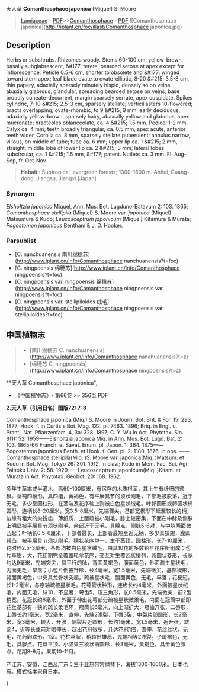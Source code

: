 天人草 **Comanthosphace japonica** (Miquel) S. Moore

> [Lamiaceae](http://www.iplant.cn/info/Lamiaceae?t=foc) - [PDF](http://www.iplant.cn/foc/pdf/Lamiaceae.pdf)>>[Comanthosphace](http://www.iplant.cn/info/Comanthosphace?t=foc) - [PDF](http://www.iplant.cn/foc/pdf/Comanthosphace.pdf)
![Comanthosphace japonica](http://iplant.cn/foc/illast/Comanthosphace japonica.jpg)

## Description

Herbs or subshrubs. Rhizomes woody. Stems 60-100 cm, yellow-brown, basally subglabrescent, &amp;#177; terete, bearded setose at apex except for inflorescence. Petiole 0.5-6 cm, shorter to obsolete and &amp;#177; winged toward stem apex; leaf blade ovate to ovate-elliptic, 8-20 &amp;#215; 3.5-8 cm, thin papery, adaxially sparsely minutely hispid, densely so on veins, abaxially glabrous, glandular, spreading bearded setose on veins, base broadly cuneate-decurrent, margin coarsely serrate, apex cuspidate. Spikes cylindric, 7-10 &amp;#215; 2.5-3 cm, sparsely stellate; verticillasters 10-flowered; bracts overlapping, ovate-rhombic, to 9 &amp;#215; 9 mm, early deciduous, adaxially yellow-brown, sparsely hairy, abaxially yellow and glabrous, apex mucronate; bracteoles oblanceolate, ca. 4 &amp;#215; 1.5 mm. Pedicel 1-2 mm. Calyx ca. 4 mm; teeth broadly triangular, ca. 0.5 mm, apex acute, anterior teeth wider. Corolla ca. 8 mm, sparsely stellate puberulent; annulus narrow, villous, on middle of tube; tube ca. 6 mm; upper lip ca. 1 &amp;#215; 2 mm, straight; middle lobe of lower lip ca. 2 &amp;#215; 3 mm; lateral lobes subcircular, ca. 1 &amp;#215; 1.5 mm, &amp;#177; patent. Nutlets ca. 3 mm. Fl. Aug-Sep, fr. Oct-Nov.


> **Habait** : 
> Subtropical, evergreen forests; 1300-1600 m. Anhui, Guang-dong, Jiangsu, Jiangxi [Japan].

### Synonym
*Elsholtzia japonica* Miquel, Ann. Mus. Bot. Lugduno-Batavum 2: 103. 1865; *Comanthosphace stellipila* (Miquel) S. Moore var. *japonica* (Miquel) Matsumura & Kudo; *Leucosceptrum japonicum* (Miquel) Kitamura & Murata; *Pogostemon japonicus* Bentham & J. D. Hooker.



### Parsublist

* [C.  nanchuanensis  南川绵穗苏](http://www.iplant.cn/info/Comanthosphace nanchuanensis?t=foc)
* [C.  ningpoensis  绵穗苏](http://www.iplant.cn/info/Comanthosphace ningpoensis?t=foc)
* [C.  ningpoensis var. ningpoensis  绵穗苏](http://www.iplant.cn/info/Comanthosphace ningpoensis var. ningpoensis?t=foc)
* [C.  ningpoensis var. stellipiloides  绒毛](http://www.iplant.cn/info/Comanthosphace ningpoensis var. stellipiloides?t=foc)

## 中国植物志

> * [南川绵穗苏  C.  nanchuanensis](http://www.iplant.cn/info/Comanthosphace nanchuanensis?t=z)
> * [绵穗苏  C.  ningpoensis](http://www.iplant.cn/info/Comanthosphace ningpoensis?t=z)


**天人草 Comanthosphace japonica",



* [《中国植物志》](http://www.iplant.cn/frps)- [第66卷](http://www.iplant.cn/frps/vol/66) >> 356页 [PDF](http://www.iplant.cn/frps/pdf/66/356.PDF)


**2.天人草（引用日名）图版72: 7-8**

Comanthosphace japonica (Miq.) S. Moore in Journ. Bot. Brit. & For. 15: 293. 1877; Hook. f. in Curtis's Bot. Mag. 122: pl. 7463. 1896; Briq. in Engl. u. Prantl, Nat. Pflanzenfam. 4, 3a: 328. 1897; C. Y. Wu in Act. Phytotax. Sin. 8(1): 52. 1959——Elsholtzia japonica Miq. in Ann. Mus. Bot. Lugd. Bat. 2: 103. 1865-66 Franch. et Savat. Enum. pl. Japon. 1: 364. 1875——Pogostemon japonicus Benth. et Hook. f. Gen. pl. 2: 1180. 1876, in obs. ——Comanthosphace stellipila(Miq. )S. Moore var. japonica(Miq. )Matsum. et Kudo in Bot. Mag. Tokyo 26: 301. 1912, in clavi; Kudo in Mem. Fac. Sci. Agr. Taihoku Univ. 2: 58. 1929——Leucosceptrum japonicum(Miq. )Kitam. et Murata in Act. Phytotax. Geobot. 20: 168. 1962.

多年生草本或半灌木，高60-100厘米，有宿存的木质根茎，其上生有纤细的须根。茎钝四稜形，具四槽，黄褐色，有平展具节的须状刚毛，下部毛被脱落，近于无毛，多少呈圆柱形，在茎端及花序轴上则被白色星状绒毛。叶卵圆形或卵圆状椭圆形，连柄长8-20厘米，宽3.5-8厘米，先端骤尖，基部宽楔形下延至较长的柄，边缘有粗大的尖锐齿，薄纸质，上面疏被小刚毛，脉上较密集，下面在中脉及侧脉上明显被平展具节须状刚毛，余部近于无毛，具腺点，侧脉5-6对，与中脉两面微凸起；叶柄长0.5-6厘米，下部者最长，上部者最短至近无柄，多少具狭翅，腹凹背凸，被平展具节须状刚毛。穗状花序单一，生于茎顶，圆柱形，长7-10厘米，花时径2.5-3厘米，各部均被白色星状绒毛，由具10花的多数轮伞花序所组成；苞片草质，大，花初期完全覆盖轮伞花序，交互对生覆瓦状排列，卵圆状菱形，长宽约达9毫米，先端突尖，具平行的脉，背面黄褐色，腹面黄色，外面疏生星状毛，内面无毛，早落；小苞片倒披针形，长4毫米，宽1.5毫米，先端微尖，基部楔形，背面黄褐色，中央具龙骨状突起，疏被星状毛，腹面黄色，无毛，早落；花梗短，长1-2毫米，与序轴疏被星状毛。花萼管状钟形，连齿长约4毫米，外面被星状绒毛，内面无毛，脉10，不显著，萼齿5，短三角形，长0.5毫米，先端微尖，前2齿稍宽。花冠长约8毫米，外面于伸出花萼部分疏被星状微柔毛，内面在冠筒中部即花丝基部有一狭的疏长柔毛环，冠筒长6毫米，向上渐扩大，冠檐开张，二唇形，上唇长约1毫米，宽2毫米，直伸，先端2浅裂，下唇3裂，中裂片卵圆形，长2毫米，宽3毫米，较大，开张，侧裂片近圆形，长约1毫米，宽1.5毫米，近开张。雄蕊4，近等长或前对略伸长，超出花冠很多，几达花冠1倍，直伸，花丝丝状，无毛，花药卵珠形，1室。花柱丝状，稍超出雄蕊，先端相等2浅裂。子房褐色，无毛，具腺点。花盘平顶。小坚果三稜状椭圆形，长3毫米，黄褐色，具金黄色腺点。花期8-9月，果期10-11月。

产江苏，安徽，江西及广东；生于亚热带常绿林下，海拔1300-1600米。日本也有。模式标本采自日本。



}